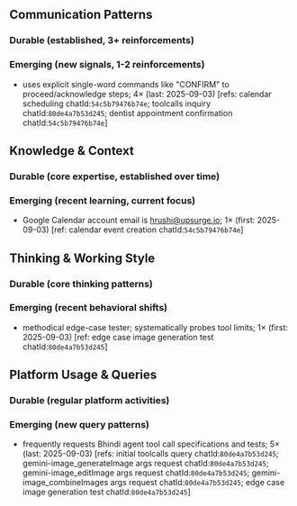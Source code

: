 ## Communication Patterns
### Durable (established, 3+ reinforcements)

### Emerging (new signals, 1-2 reinforcements)
- uses explicit single-word commands like "CONFIRM" to proceed/acknowledge steps; 4× (last: 2025-09-03) [refs: calendar scheduling chatId:`54c5b79476b74e`; toolcalls inquiry chatId:`80de4a7b53d245`; dentist appointment confirmation chatId:`54c5b79476b74e`]

## Knowledge & Context
### Durable (core expertise, established over time)

### Emerging (recent learning, current focus)
- Google Calendar account email is hrushi@upsurge.io; 1× (first: 2025-09-03) [ref: calendar event creation chatId:`54c5b79476b74e`]

## Thinking & Working Style
### Durable (core thinking patterns)

### Emerging (recent behavioral shifts)
- methodical edge-case tester; systematically probes tool limits; 1× (first: 2025-09-03) [ref: edge case image generation test chatId:`80de4a7b53d245`]

## Platform Usage & Queries
### Durable (regular platform activities)

### Emerging (new query patterns)
- frequently requests Bhindi agent tool call specifications and tests; 5× (last: 2025-09-03) [refs: initial toolcalls query chatId:`80de4a7b53d245`; gemini-image_generateImage args request chatId:`80de4a7b53d245`; gemini-image_editImage args request chatId:`80de4a7b53d245`; gemini-image_combineImages args request chatId:`80de4a7b53d245`; edge case image generation test chatId:`80de4a7b53d245`]
